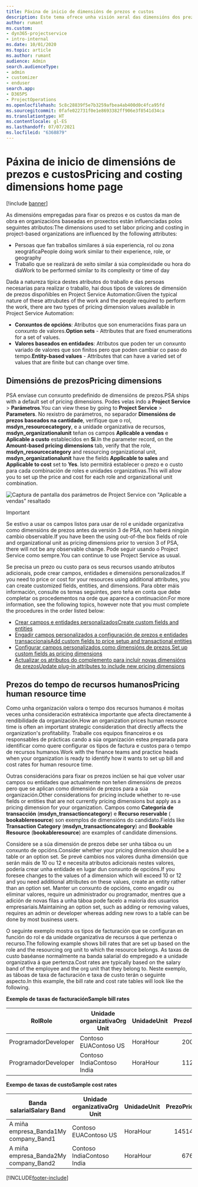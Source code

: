 ```yaml
---
title: Páxina de inicio de dimensións de prezos e custos
description: Este tema ofrece unha visión xeral das dimensións dos prezos.
author: rumant
ms.custom:
- dyn365-projectservice
- intro-internal
ms.date: 10/01/2020
ms.topic: article
ms.author: rumant
audience: Admin
search.audienceType:
- admin
- customizer
- enduser
search.app:
- D365PS
- ProjectOperations
ms.openlocfilehash: 5c8c28839f5e7b3259afbea4ab400d0c4fca95fd
ms.sourcegitcommit: 0fafe022731f0e1e8693382ff906e3f8541d34ca
ms.translationtype: HT
ms.contentlocale: gl-ES
ms.lasthandoff: 07/07/2021
ms.locfileid: "6368879"
---
```

# <a name="pricing-and-costing-dimensions-home-page"></a><span data-ttu-id="78c77-103">Páxina de inicio de dimensións de prezos e custos</span><span class="sxs-lookup"><span data-stu-id="78c77-103">Pricing and costing dimensions home page</span></span>

[!include [banner](../includes/psa-now-project-operations.md)]

<span data-ttu-id="78c77-104">As dimensións empregadas para fixar os prezos e os custos da man de obra en organizacións baseadas en proxectos están influenciadas polos seguintes atributos:</span><span class="sxs-lookup"><span data-stu-id="78c77-104">The dimensions used to set labor pricing and costing in project-based organizations are influenced by the following attributes:</span></span>

- <span data-ttu-id="78c77-105">Persoas que fan traballos similares á súa experiencia, rol ou zona xeográfica</span><span class="sxs-lookup"><span data-stu-id="78c77-105">People doing work similar to their experience, role, or geography</span></span>
- <span data-ttu-id="78c77-106">Traballo que se realizará de xeito similar á súa complexidade ou hora do día</span><span class="sxs-lookup"><span data-stu-id="78c77-106">Work to be performed similar to its complexity or time of day</span></span>

<span data-ttu-id="78c77-107">Dada a natureza típica destes atributos do traballo e das persoas necesarias para realizar o traballo, hai dous tipos de valores de dimensión de prezos dispoñibles en Project Service Automation:</span><span class="sxs-lookup"><span data-stu-id="78c77-107">Given the typical nature of these attrubutes of the work and the people required to perform the work, there are two types of pricing dimension values available in Project Service Automation:</span></span> 

- <span data-ttu-id="78c77-108">**Conxuntos de opcións**: Atributos que son enumeracións fixas para un conxunto de valores.</span><span class="sxs-lookup"><span data-stu-id="78c77-108">**Option sets** - Attributes that are fixed enumerations for a set of values.</span></span>
- <span data-ttu-id="78c77-109">**Valores baseados en entidades**: Atributos que poden ter un conxunto variado de valores que son finitos pero que poden cambiar co paso do tempo.</span><span class="sxs-lookup"><span data-stu-id="78c77-109">**Entity-based values** - Attributes that can have a varied set of values that are finite but can change over time.</span></span>

## <a name="pricing-dimensions"></a><span data-ttu-id="78c77-110">Dimensións de prezos</span><span class="sxs-lookup"><span data-stu-id="78c77-110">Pricing dimensions</span></span>

<span data-ttu-id="78c77-111">PSA envíase cun conxunto predefinido de dimensións de prezos.</span><span class="sxs-lookup"><span data-stu-id="78c77-111">PSA ships with a default set of pricing dimensions.</span></span> <span data-ttu-id="78c77-112">Podes velas indo a **Project Service** > **Parámetros**.</span><span class="sxs-lookup"><span data-stu-id="78c77-112">You can view these by going to **Project Service** > **Parameters**.</span></span> <span data-ttu-id="78c77-113">No rexistro de parámetros, no separador **Dimensións de prezos baseados na cantidade**, verifique que o rol, **msdyn_resourcecategory**, e a unidade organizativa de recursos, **msdyn_organizationalunit** teñan os campos **Aplicable a vendas** e **Aplicable a custo** establecidos en **Si**.</span><span class="sxs-lookup"><span data-stu-id="78c77-113">In the parameter record, on the **Amount-based pricing dimensions** tab, verify that the role, **msdyn_resourcecategory** and resourcing organizational unit, **msdyn_organizationalunit** have the fields **Applicable to sales** and **Applicable to cost** set to **Yes**.</span></span> <span data-ttu-id="78c77-114">Isto permitirá establecer o prezo e o custo para cada combinación de roles e unidades organizativas.</span><span class="sxs-lookup"><span data-stu-id="78c77-114">This will allow you to set up the price and cost for each role and organizational unit combination.</span></span>

![Captura de pantalla dos parámetros de Project Service con "Aplicable a vendas" resaltado](media/PS-OOB-parameters.png)

> [!IMPORTANT]
> <span data-ttu-id="78c77-116">Se estivo a usar os campos listos para usar de rol e unidade organizativa como dimensións de prezos antes da versión 3 de PSA, non haberá ningún cambio observable.</span><span class="sxs-lookup"><span data-stu-id="78c77-116">If you have been the using out-of-the box fields of role and organizational unit as pricing dimensions prior to version 3 of PSA, there will not be any observable change.</span></span> <span data-ttu-id="78c77-117">Pode seguir usando o Project Service como sempre.</span><span class="sxs-lookup"><span data-stu-id="78c77-117">You can continue to use Project Service as usual.</span></span> 

<span data-ttu-id="78c77-118">Se precisa un prezo ou custo para os seus recursos usando atributos adicionais, pode crear campos, entidades e dimensións personalizados.</span><span class="sxs-lookup"><span data-stu-id="78c77-118">If you need to price or cost for your resources using additional attributes, you can create customized fields, entities, and dimensions.</span></span> <span data-ttu-id="78c77-119">Para obter máis información, consulte os temas seguintes, pero teña en conta que debe completar os procedementos na orde que aparece a continuación:</span><span class="sxs-lookup"><span data-stu-id="78c77-119">For more information, see the following topics, however note that you must complete the procedures in the order listed below:</span></span>

- [<span data-ttu-id="78c77-120">Crear campos e entidades personalizados</span><span class="sxs-lookup"><span data-stu-id="78c77-120">Create custom fields and entities</span></span>](create-custom-fields-entities.md)
- [<span data-ttu-id="78c77-121">Engadir campos personalizados a configuración de prezos e entidades transaccionais</span><span class="sxs-lookup"><span data-stu-id="78c77-121">Add custom fields to price setup and transactional entities</span></span>](field-references.md)
- [<span data-ttu-id="78c77-122">Configurar campos personalizados como dimensións de prezos </span><span class="sxs-lookup"><span data-stu-id="78c77-122">Set up custom fields as pricing dimensions</span></span>](set-up-pricing-dimensions.md)
- [<span data-ttu-id="78c77-123">Actualizar os atributos do complemento para incluír novas dimensións de prezos</span><span class="sxs-lookup"><span data-stu-id="78c77-123">Update plug-in attributes to include new pricing dimensions</span></span>](update-plug-in-attributes.md)

## <a name="pricing-human-resource-time"></a><span data-ttu-id="78c77-124">Prezos do tempo de recursos humanos</span><span class="sxs-lookup"><span data-stu-id="78c77-124">Pricing human resource time</span></span>
<span data-ttu-id="78c77-125">Como unha organización valora o tempo dos recursos humanos é moitas veces unha consideración estratéxica importante que afecta directamente á rendibilidade da organización.</span><span class="sxs-lookup"><span data-stu-id="78c77-125">How an organization prices human resource time is often an important strategic consideration that directly affects the organization's profitability.</span></span> <span data-ttu-id="78c77-126">Traballe cos equipos financeiros e os responsables de prácticas cando a súa organización estea preparada para identificar como quere configurar os tipos de factura e custos para o tempo de recursos humanos.</span><span class="sxs-lookup"><span data-stu-id="78c77-126">Work with the finance teams and practice heads when your organization is ready to identify how it wants to set up bill and cost rates for human resource time.</span></span>

<span data-ttu-id="78c77-127">Outras consideracións para fixar os prezos inclúen se hai que volver usar campos ou entidades que actualmente non teñen dimensións de prezos pero que se aplican como dimensión de prezos para a súa organización.</span><span class="sxs-lookup"><span data-stu-id="78c77-127">Other considerations for pricing include whether to re-use fields or entities that are not currently pricing dimensions but apply as a pricing dimension for your organization.</span></span> <span data-ttu-id="78c77-128">Campos como **Categoría de transacción** (**msdyn_transactioncategory**) e **Recurso reservable** ( **bookableresource**) son exemplos de dimensións do candidato.</span><span class="sxs-lookup"><span data-stu-id="78c77-128">Fields like **Transaction Category** (**msdyn_transactioncategory**) and **Bookable Resource** (**bookableresource**) are examples of candidate dimensions.</span></span> 

<span data-ttu-id="78c77-129">Considere se a súa dimensión de prezos debe ser unha táboa ou un conxunto de opcións.</span><span class="sxs-lookup"><span data-stu-id="78c77-129">Consider whether your pricing dimension should be a table or an option set.</span></span> <span data-ttu-id="78c77-130">Se prevé cambios nos valores dunha dimensión que serán máis de 10 ou 12 e necesita atributos adicionais nestes valores, podería crear unha entidade en lugar dun conxunto de opcións.</span><span class="sxs-lookup"><span data-stu-id="78c77-130">If you foresee changes to the values of a dimension which will exceed 10 or 12 and you need additional attributes on these values, create an entity rather than an option set.</span></span> <span data-ttu-id="78c77-131">Manter un conxunto de opcións, como engadir ou eliminar valores, require un administrador ou programador, mentres que a adición de novas filas a unha táboa pode facelo a maioría dos usuarios empresariais.</span><span class="sxs-lookup"><span data-stu-id="78c77-131">Maintaining an option set, such as adding or removing values, requires an admin or developer whereas adding new rows to a table can be done by most business users.</span></span>

<span data-ttu-id="78c77-132">O seguinte exemplo mostra os tipos de facturación que se configuran en función do rol e da unidade organizativa de recursos á que pertenza o recurso.</span><span class="sxs-lookup"><span data-stu-id="78c77-132">The following example shows bill rates that are set up based on the role and the resourcing org unit to which the resource belongs.</span></span> <span data-ttu-id="78c77-133">As taxas de custo baséanse normalmente na banda salarial do empregado e a unidade organizativa á que pertenza.</span><span class="sxs-lookup"><span data-stu-id="78c77-133">Cost rates are typically based on the salary band of the employee and the org unit that they belong to.</span></span> <span data-ttu-id="78c77-134">Neste exemplo, as táboas de taxa de facturación e taxa de custo terán o seguinte aspecto.</span><span class="sxs-lookup"><span data-stu-id="78c77-134">In this example, the bill rate and cost rate tables will look like the following.</span></span>

<span data-ttu-id="78c77-135">**Exemplo de taxas de facturación**</span><span class="sxs-lookup"><span data-stu-id="78c77-135">**Sample bill rates**</span></span>

| <span data-ttu-id="78c77-136">Rol</span><span class="sxs-lookup"><span data-stu-id="78c77-136">Role</span></span>        | <span data-ttu-id="78c77-137">Unidade organizativa</span><span class="sxs-lookup"><span data-stu-id="78c77-137">Org Unit</span></span>    |<span data-ttu-id="78c77-138">Unidade</span><span class="sxs-lookup"><span data-stu-id="78c77-138">Unit</span></span>      |<span data-ttu-id="78c77-139">Prezo</span><span class="sxs-lookup"><span data-stu-id="78c77-139">Price</span></span>      |<span data-ttu-id="78c77-140">Moeda</span><span class="sxs-lookup"><span data-stu-id="78c77-140">Currency</span></span>  |
| ------------|-------------|----------|----------:|----------|
| <span data-ttu-id="78c77-141">Programador</span><span class="sxs-lookup"><span data-stu-id="78c77-141">Developer</span></span>   | <span data-ttu-id="78c77-142">Contoso EUA</span><span class="sxs-lookup"><span data-stu-id="78c77-142">Contoso US</span></span>  |<span data-ttu-id="78c77-143">Hora</span><span class="sxs-lookup"><span data-stu-id="78c77-143">Hour</span></span> | <span data-ttu-id="78c77-144">200</span><span class="sxs-lookup"><span data-stu-id="78c77-144">200</span></span>|<span data-ttu-id="78c77-145">USD</span><span class="sxs-lookup"><span data-stu-id="78c77-145">USD</span></span>     |
| <span data-ttu-id="78c77-146">Programador</span><span class="sxs-lookup"><span data-stu-id="78c77-146">Developer</span></span>   | <span data-ttu-id="78c77-147">Contoso India</span><span class="sxs-lookup"><span data-stu-id="78c77-147">Contoso India</span></span> |<span data-ttu-id="78c77-148">Hora</span><span class="sxs-lookup"><span data-stu-id="78c77-148">Hour</span></span>|   <span data-ttu-id="78c77-149">112</span><span class="sxs-lookup"><span data-stu-id="78c77-149">112</span></span>|<span data-ttu-id="78c77-150">USD</span><span class="sxs-lookup"><span data-stu-id="78c77-150">USD</span></span>     |


<span data-ttu-id="78c77-151">**Exempo de taxas de custo**</span><span class="sxs-lookup"><span data-stu-id="78c77-151">**Sample cost rates**</span></span>

| <span data-ttu-id="78c77-152">Banda salarial</span><span class="sxs-lookup"><span data-stu-id="78c77-152">Salary Band</span></span>     | <span data-ttu-id="78c77-153">Unidade organizativa</span><span class="sxs-lookup"><span data-stu-id="78c77-153">Org Unit</span></span>    |<span data-ttu-id="78c77-154">Unidade</span><span class="sxs-lookup"><span data-stu-id="78c77-154">Unit</span></span>      |<span data-ttu-id="78c77-155">Prezo</span><span class="sxs-lookup"><span data-stu-id="78c77-155">Price</span></span>      |<span data-ttu-id="78c77-156">Moeda</span><span class="sxs-lookup"><span data-stu-id="78c77-156">Currency</span></span>  |
| ----------------|-------------|----------|----------:|----------|
| <span data-ttu-id="78c77-157">A miña empresa_Banda1</span><span class="sxs-lookup"><span data-stu-id="78c77-157">My company_Band1</span></span> | <span data-ttu-id="78c77-158">Contoso EUA</span><span class="sxs-lookup"><span data-stu-id="78c77-158">Contoso US</span></span>  |<span data-ttu-id="78c77-159">Hora</span><span class="sxs-lookup"><span data-stu-id="78c77-159">Hour</span></span> | <span data-ttu-id="78c77-160">145</span><span class="sxs-lookup"><span data-stu-id="78c77-160">145</span></span>|<span data-ttu-id="78c77-161">USD</span><span class="sxs-lookup"><span data-stu-id="78c77-161">USD</span></span>     |
| <span data-ttu-id="78c77-162">A miña empresa_Banda2</span><span class="sxs-lookup"><span data-stu-id="78c77-162">My company_Band2</span></span> | <span data-ttu-id="78c77-163">Contoso India</span><span class="sxs-lookup"><span data-stu-id="78c77-163">Contoso India</span></span> |<span data-ttu-id="78c77-164">Hora</span><span class="sxs-lookup"><span data-stu-id="78c77-164">Hour</span></span>|   <span data-ttu-id="78c77-165">67</span><span class="sxs-lookup"><span data-stu-id="78c77-165">67</span></span>|<span data-ttu-id="78c77-166">USD</span><span class="sxs-lookup"><span data-stu-id="78c77-166">USD</span></span>     |


[!INCLUDE[footer-include](../includes/footer-banner.md)]